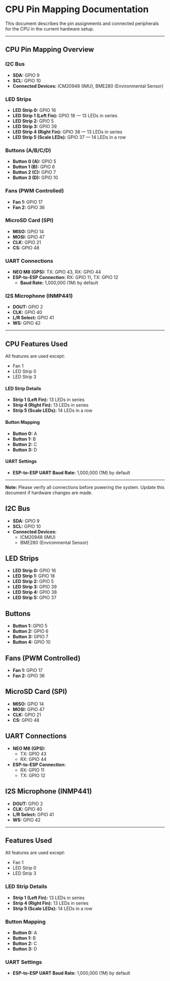 
# CPU Pin Mapping Documentation

This document describes the pin assignments and connected peripherals for the CPU in the current hardware setup.

---

## CPU Pin Mapping Overview

### I2C Bus
- **SDA:** GPIO 9
- **SCL:** GPIO 10
- **Connected Devices:** ICM20948 (IMU), BME280 (Environmental Sensor)

### LED Strips
- **LED Strip 0:** GPIO 16
- **LED Strip 1 (Left Fin):** GPIO 18 — 13 LEDs in series
- **LED Strip 2:** GPIO 5
- **LED Strip 3:** GPIO 39
- **LED Strip 4 (Right Fin):** GPIO 38 — 13 LEDs in series
- **LED Strip 5 (Scale LEDs):** GPIO 37 — 14 LEDs in a row

### Buttons (A/B/C/D)
- **Button 0 (A):** GPIO 5
- **Button 1 (B):** GPIO 6
- **Button 2 (C):** GPIO 7
- **Button 3 (D):** GPIO 10

### Fans (PWM Controlled)
- **Fan 1:** GPIO 17
- **Fan 2:** GPIO 36

### MicroSD Card (SPI)
- **MISO:** GPIO 14
- **MOSI:** GPIO 47
- **CLK:** GPIO 21
- **CS:** GPIO 48

### UART Connections
- **NEO M8 (GPS):** TX: GPIO 43, RX: GPIO 44
- **ESP-to-ESP Connection:** RX: GPIO 11, TX: GPIO 12
  - **Baud Rate:** 1,000,000 (1M) by default

### I2S Microphone (INMP441)
- **DOUT:** GPIO 2
- **CLK:** GPIO 40
- **L/R Select:** GPIO 41
- **WS:** GPIO 42

---

## CPU Features Used

All features are used except:
- Fan 1
- LED Strip 0
- LED Strip 3

#### LED Strip Details
- **Strip 1 (Left Fin):** 13 LEDs in series
- **Strip 4 (Right Fin):** 13 LEDs in series
- **Strip 5 (Scale LEDs):** 14 LEDs in a row

#### Button Mapping
- **Button 0:** A
- **Button 1:** B
- **Button 2:** C
- **Button 3:** D

#### UART Settings
- **ESP-to-ESP UART Baud Rate:** 1,000,000 (1M) by default

---

**Note:** Please verify all connections before powering the system. Update this document if hardware changes are made.

## I2C Bus
- **SDA:** GPIO 9
- **SCL:** GPIO 10
- **Connected Devices:**
  - ICM20948 (IMU)
  - BME280 (Environmental Sensor)

## LED Strips
- **LED Strip 0:** GPIO 16
- **LED Strip 1:** GPIO 18
- **LED Strip 2:** GPIO 5
- **LED Strip 3:** GPIO 39
- **LED Strip 4:** GPIO 38
- **LED Strip 5:** GPIO 37

## Buttons
- **Button 1:** GPIO 5
- **Button 2:** GPIO 6
- **Button 3:** GPIO 7
- **Button 4:** GPIO 10

## Fans (PWM Controlled)
- **Fan 1:** GPIO 17
- **Fan 2:** GPIO 36

## MicroSD Card (SPI)
- **MISO:** GPIO 14
- **MOSI:** GPIO 47
- **CLK:** GPIO 21
- **CS:** GPIO 48

## UART Connections
- **NEO M8 (GPS):**
  - TX: GPIO 43
  - RX: GPIO 44
- **ESP-to-ESP Connection:**
  - RX: GPIO 11
  - TX: GPIO 12

## I2S Microphone (INMP441)
- **DOUT:** GPIO 2
- **CLK:** GPIO 40
- **L/R Select:** GPIO 41
- **WS:** GPIO 42



---

## Features Used

All features are used except:
- Fan 1
- LED Strip 0
- LED Strip 3

### LED Strip Details
- **Strip 1 (Left Fin):** 13 LEDs in series
- **Strip 4 (Right Fin):** 13 LEDs in series
- **Strip 5 (Scale LEDs):** 14 LEDs in a row

### Button Mapping
- **Button 0:** A
- **Button 1:** B
- **Button 2:** C
- **Button 3:** D

### UART Settings
- **ESP-to-ESP UART Baud Rate:** 1,000,000 (1M) by default